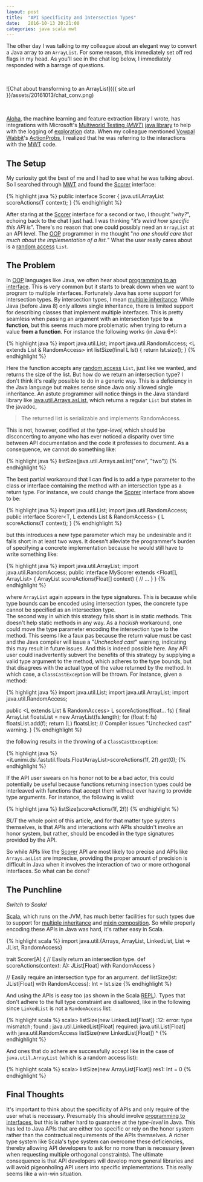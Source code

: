 ```yaml
---
layout: post
title:  "API Specificity and Intersection Types"
date:   2016-10-13 20:21:00
categories: java scala mwt
---
```


The other day I was talking to my colleague about an elegant way to convert a Java array to an
`ArrayList`.  For some reason, this immediately set off red flags in my head.  As you'll see in
the chat log below, I immediately responded with a barrage of questions.

<br />

![Chat about transforming to an ArrayList]({{ site.url }}/assets/20161013/chat_conv.png)

<br />

[Aloha](https://github.com/eharmony/aloha), the machine learning and feature extraction
library I wrote, has integrations with Microsoft's
[Multiworld Testing (*MWT*)](http://mwtds.azurewebsites.net) 
[java library](https://github.com/Microsoft/mwt-ds-explore-java) to help with the logging of
[exploration](http://webdocs.cs.ualberta.ca/~sutton/book/ebook/node7.html) data.  When my
colleague mentioned [Vowpal Wabbit](https://github.com/JohnLangford/vowpal_wabbit/wiki)'s
[ActionProbs](https://github.com/JohnLangford/vowpal_wabbit/blob/master/java/src/main/java/vowpalWabbit/responses/ActionProbs.java), 
I realized that he was referring to the interactions with the
[MWT](http://mwtds.azurewebsites.net) code.  

## The Setup
My curiosity got the best of me and I had to see what he was talking about.  So I searched
through [MWT](https://github.com/Microsoft/mwt-ds-explore-java) and found the 
[Scorer](https://github.com/Microsoft/mwt-ds-explore-java/blob/master/src/main/java/com/mwt/scorers/Scorer.java) 
interface: 

{% highlight java %}
public interface Scorer<T> {
  java.util.ArrayList<Float> scoreActions(T context);
}
{% endhighlight %}

After staring at the 
[Scorer](https://github.com/Microsoft/mwt-ds-explore-java/blob/master/src/main/java/com/mwt/scorers/Scorer.java)
interface for a second or two, I thought "*why?*", echoing back to the chat I just had.  I was 
thinking "*it's weird how specific this API is*".  There's no reason that one could possibly
need an `ArrayList` at an API level.  The [OOP](https://en.wikipedia.org/wiki/Object-oriented_programming)
programmer in me thought "*no one should care that much about the implementation of a list.*"
What the user really cares about is a [random access](https://en.wikipedia.org/wiki/Random_access)
`List`.

## The Problem

In [OOP](https://en.wikipedia.org/wiki/Object-oriented_programming) languages like Java, we often
hear about 
[programming to an interface](http://stackoverflow.com/questions/383947/what-does-it-mean-to-program-to-an-interface#384067).
This is very common but it starts to break down when we want to program to multiple interfaces.
Fortunately Java has *some* support for intersection types. By intersection types, I mean
[multiple inheritance](https://en.wikipedia.org/wiki/Multiple_inheritance).  While Java (before 
Java 8) only allows single inheritance, there is limited support for describing classes that
implement multiple interfaces. This is pretty seamless when passing an argument with an 
intersection type **to a function**, but this seems much more problematic when trying to return 
a value **from a function**.  For instance the following works (in Java 6+):

{% highlight java %}
import java.util.List;
import java.util.RandomAccess;
<L extends List<Float> & RandomAccess> int listSize(final L lst) {
  return lst.size();
}
{% endhighlight %}

Here the function accepts any [random access](https://en.wikipedia.org/wiki/Random_access) `List`, 
just like we wanted, and returns the size of the list.  But how do we return an intersection type?
I don't think it's really possible to do in a generic way.  This is a deficiency in the Java 
language but makes sense since Java only allowed single inheritance.  An astute programmer will 
notice things in the Java standard library like 
[java.util.Arrays.asList](http://docs.oracle.com/javase/7/docs/api/java/util/Arrays.html#asList\(T...\)),
which returns a regular `List` but states in the javadoc,

> The returned list is serializable and implements RandomAccess.

This is not, however, codified at the *type-level*, which should be disconcerting to anyone 
who has ever noticed a disparity over time between API documentation and the code it professes 
to document.  As a consequence, we cannot do something like:

{% highlight java %}
listSize(java.util.Arrays.asList("one", "two"))
{% endhighlight %}

The best partial workaround that I can find is to add a type parameter to the class or interface 
containing the method with an intersection type as a return type.  For instance, we could change
the [Scorer](https://github.com/Microsoft/mwt-ds-explore-java/blob/master/src/main/java/com/mwt/scorers/Scorer.java) 
interface from above to be:

{% highlight java %}
import java.util.List;
import java.util.RandomAccess;
public interface Scorer<T, L extends List<Float> & RandomAccess> {
  L scoreActions(T context);
}
{% endhighlight %}

but this introduces a new type parameter which may be undesirable and it falls short in at least 
two ways.  It doesn't alleviate the programmer's burden of specifying a concrete implementation 
because he would still have to write something like:

{% highlight java %}
import java.util.ArrayList;
import java.util.RandomAccess;
public interface MyScorer extends <Float[], ArrayList<Float>> {
  ArrayList<Float> scoreActions(Float[] context) { 
    // ...
  }
}
{% endhighlight %}

where `ArrayList` again appears in the type signatures.  This is because while type bounds can be
encoded using intersection types, the concrete type cannot be specified as an intersection type.  
The second way in which this strategy falls short is in static methods.  This doesn't help static 
methods in any way.  As a *hackish* workaround, one could move the type parameter encoding the 
intersection type to the method.  This seems like a faux pas because the return value must be cast
and the Java compiler will issue a "*Unchecked cast*" warning, indicating this may result in future
issues.  And this is indeed possible here.  Any API user could inadvertently subvert the benefits 
of this strategy by supplying a valid type argument to the method, which adheres to the type bounds,
but that disagrees with the actual type of the value returned by the method.  In which case, a 
`ClassCastException` will be thrown. For instance, given a method:

{% highlight java %}
import java.util.List;
import java.util.ArrayList;
import java.util.RandomAccess;

public <L extends List<Float> & RandomAccess> L scoreActions(float... fs) {
  final ArrayList<Float> floatsList = new ArrayList<Float>(fs.length);
    for (float f: fs)
      floatsList.add(f);
    return (L) floatsList;  // Compiler issues "Unchecked cast" warning.
}
{% endhighlight %}

the following results in the throwing of a `ClassCastException`:

{% highlight java %}
<it.unimi.dsi.fastutil.floats.FloatArrayList>scoreActions(1f, 2f).get(0); 
{% endhighlight %}

If the API user swears on his honor not to be a bad actor, this could potentially be useful because 
functions returning insection types could be interleaved with functions that accept them without ever
having to provide type arguments.  For instance, the following is valid: 

{% highlight java %}
listSize(scoreActions(1f, 2f))
{% endhighlight %}

*BUT* the whole point of this article, and for that matter type systems themselves, is that APIs 
and interactions with APIs shouldn't involve an honor system, but rather, should be encoded in 
the type signatures provided by the API.

So while APIs like the
[Scorer](https://github.com/Microsoft/mwt-ds-explore-java/blob/master/src/main/java/com/mwt/scorers/Scorer.java)
API are most likely too precise and APIs like `Arrays.asList` are imprecise, providing the 
proper amount of precision is difficult in Java when it involves the interaction of two or more 
orthogonal interfaces.  So what can be done? 

## The Punchline

*Switch to Scala!*

[Scala](http://www.scala-lang.org), which runs on the JVM, has much better facilities for such types
due to support for [multiple inheritance](https://en.wikipedia.org/wiki/Multiple_inheritance) and 
[mixin composition](https://en.wikipedia.org/wiki/Mixin).  So while properly encoding these APIs in
Java was hard, it's rather easy in Scala.

{% highlight scala %}
import java.util.{Arrays, ArrayList, LinkedList, List => JList, RandomAccess}

trait Scorer[A] {
  // Easily return an intersection type.
  def scoreActions(context: A): JList[Float] with RandomAccess
}

// Easily require an intersection type for an argument.
def listSize(lst: JList[Float] with RandomAccess): Int = lst.size
{% endhighlight %}

And using the APIs is easy too (as shown in the Scala [REPL](https://en.wikipedia.org/wiki/Read–eval–print_loop)).
Types that don't adhere to the full type constraint are disallowed, like in the following since
`LinkedList` is not a `RandomAccess` list:

{% highlight scala %}
scala> listSize(new LinkedList[Float])
<console>:12: error: type mismatch;
 found   : java.util.LinkedList[Float]
 required: java.util.List[Float] with java.util.RandomAccess
              listSize(new LinkedList[Float])
                       ^
{% endhighlight %}

And ones that do adhere are successfully accept like in the case of `java.util.ArrayList` (which 
is a random access list): 

{% highlight scala %}
scala> listSize(new ArrayList[Float])
res1: Int = 0
{% endhighlight %}

## Final Thoughts

It's important to think about the specificity of APIs and only require of the user what is 
necessary.  Presumably this should involve 
[programming to interfaces](http://stackoverflow.com/questions/383947/what-does-it-mean-to-program-to-an-interface#384067),
but this is rather hard to guarantee at the *type-level* in Java.  This has led to Java APIs that are
either too specific or rely on the honor system rather than the contractual requirements of the APIs
themselves.  A richer type system like Scala's type system can overcome these deficiencies, thereby 
allowing API developers to ask for no more than is necessary (even when requesting multiple orthogonal 
constraints).  The ultimate consequence is that API developers will develop more general libraries and will 
avoid pigeonholing API users into specific implementations.  This really seems like a win-win situation.
